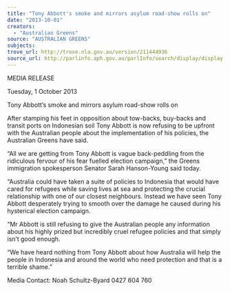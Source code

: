 ```yaml
---
title: "Tony Abbott's smoke and mirrors asylum road-show rolls on"
date: "2013-10-01"
creators:
  - "Australian Greens"
source: "AUSTRALIAN GREENS"
subjects:
trove_url: http://trove.nla.gov.au/version/211444936
source_url: http://parlinfo.aph.gov.au/parlInfo/search/display/display.w3p;query=Id%3A%22media/pressrel/2759455%22
---
```


 MEDIA RELEASE   

 Tuesday, 1 October 2013   

 Tony Abbott’s smoke and mirrors asylum road-show rolls on   

 After stamping his feet in opposition about tow-backs, buy-backs and transit ports on Indonesian soil  Tony Abbott is now refusing to be upfront with the Australian people about the implementation of  his policies, the Australian Greens have said.   

 “All we are getting from Tony Abbott is vague back-peddling from the ridiculous fervour of his fear  fuelled election campaign,” the Greens immigration spokesperson Senator Sarah Hanson-Young said  today.   

 “Australia could have taken a suite of policies to Indonesia that would have cared for refugees while  saving lives at sea and protecting the crucial relationship with one of our closest neighbours. Instead  we have seen Tony Abbott desperately trying to smooth over the damage he caused during his  hysterical election campaign.   

 “Mr Abbott is still refusing to give the Australian people any information about his highly prized but  incredibly cruel refugee policies and that simply isn’t good enough.   

 “We have heard nothing from Tony Abbott about how Australia will help the people in Indonesia and  around the world who need protection and that is a terrible shame.”   

 

 Media Contact: Noah Schultz-Byard 0427 604 760   

